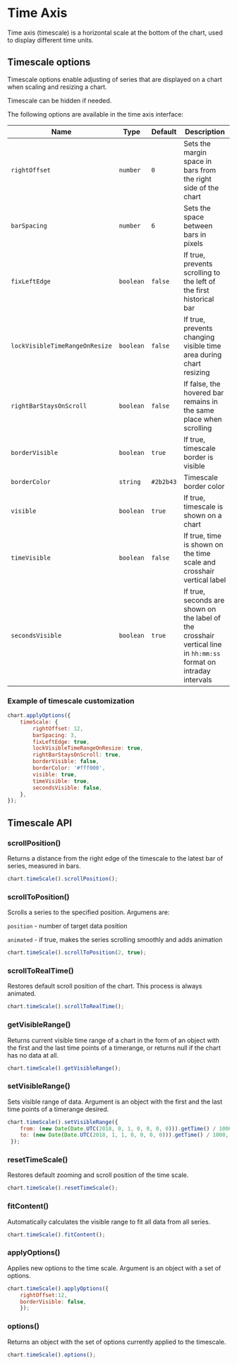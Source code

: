 # Time Axis

Time axis (timescale) is a horizontal scale at the bottom of the chart, used to display different time units.

## Timescale options

Timescale options enable adjusting of series that are displayed on a chart when scaling and resizing a chart.

Timescale can be hidden if needed.

The following options are available in the time axis interface:

|Name|Type|Default|Description|
|----------------------------|-------|-------|--|
|`rightOffset`|`number`|`0`|Sets the margin space in bars from the right side of the chart|
|`barSpacing`|`number`|`6`|Sets the space between bars in pixels|
|`fixLeftEdge`|`boolean`|`false`|If true, prevents scrolling to the left of the first historical bar|
|`lockVisibleTimeRangeOnResize`|`boolean`|`false`|If true, prevents changing visible time area during chart resizing|
|`rightBarStaysOnScroll`|`boolean`|`false`|If false, the hovered bar remains in the same place when scrolling|
|`borderVisible`|`boolean`|`true`|If true, timescale border is visible|
|`borderColor`|`string`|`#2b2b43`|Timescale border color|
|`visible`|`boolean`|`true`|If true, timescale is shown on a chart|
|`timeVisible`|`boolean`|`false`|If true, time is shown on the time scale and crosshair vertical label|
|`secondsVisible`|`boolean`|`true`|If true, seconds are shown on the label of the crosshair vertical line in `hh:mm:ss` format on intraday intervals|

### Example of timescale customization

```javascript
chart.applyOptions({
    timeScale: {
        rightOffset: 12,
        barSpacing: 3,
        fixLeftEdge: true,
        lockVisibleTimeRangeOnResize: true,
        rightBarStaysOnScroll: true,
        borderVisible: false,
        borderColor: '#fff000',
        visible: true,
        timeVisible: true,
        secondsVisible: false,
    },
});
```

## Timescale API

### scrollPosition()

Returns a distance from the right edge of the timescale to the latest bar of series, measured in bars.

```javascript
chart.timeScale().scrollPosition();
```

### scrollToPosition()

Scrolls a series to the specified position. Argumens are:

`position` - number of target data position

`animated` - if true, makes the series scrolling smoothly and adds animation

```javascript
chart.timeScale().scrollToPosition(2, true);
```

### scrollToRealTime()

Restores default scroll position of the chart. This process is always animated.

```javascript
chart.timeScale().scrollToRealTime();
```

### getVisibleRange()

Returns current visible time range of a chart in the form of an object with the first and the last time points of a timerange, or returns null if the chart has no data at all.

```javascript
chart.timeScale().getVisibleRange();
```

### setVisibleRange()

Sets visible range of data. Argument is an object with the first and the last time points of a timerange desired.

```javascript
chart.timeScale().setVisibleRange({
    from: (new Date(Date.UTC(2018, 0, 1, 0, 0, 0, 0))).getTime() / 1000,
    to: (new Date(Date.UTC(2018, 1, 1, 0, 0, 0, 0))).getTime() / 1000,
 });
```

### resetTimeScale()

Restores default zooming and scroll position of the time scale.

```javascript
chart.timeScale().resetTimeScale();
```

### fitContent()

Automatically calculates the visible range to fit all data from all series.

```javascript
chart.timeScale().fitContent();
```

### applyOptions()

Applies new options to the time scale. Argument is an object with a set of options.

```javascript
chart.timeScale().applyOptions({
    rightOffset:12,
    borderVisible: false,
    });
```

### options()

Returns an object with the set of options currently applied to the timescale.

```javascript
chart.timeScale().options();
```
